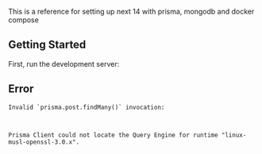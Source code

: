This is a reference for setting up next 14 with prisma, mongodb and docker compose

## Getting Started

First, run the development server:

## Error

```
Invalid `prisma.post.findMany()` invocation:



Prisma Client could not locate the Query Engine for runtime "linux-musl-openssl-3.0.x".
```
